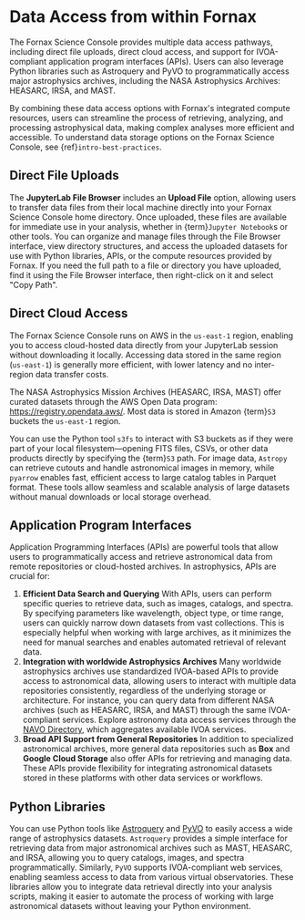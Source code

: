 # Data Access from within Fornax

The Fornax Science Console provides multiple data access pathways, including direct file uploads, direct cloud access, and support for IVOA-compliant application program interfaces (APIs).
Users can also leverage Python libraries such as Astroquery and PyVO to programmatically access major astrophysics archives, including the NASA Astrophysics Archives: HEASARC, IRSA, and MAST.

By combining these data access options with Fornax's integrated compute resources, users can streamline the process of retrieving, analyzing, and processing astrophysical data, making complex analyses more efficient and accessible.
To understand data storage options on the Fornax Science Console, see {ref}`intro-best-practices`.

## Direct File Uploads

The **JupyterLab File Browser** includes an **Upload File** option, allowing users to transfer data files from their local machine directly into your Fornax Science Console home directory.
Once uploaded, these files are available for immediate use in your analysis, whether in {term}`Jupyter Notebook`s or other tools.
You can organize and manage files through the File Browser interface, view directory structures, and access the uploaded datasets for use with Python libraries, APIs, or the compute resources provided by Fornax.
If you need the full path to a file or directory you have uploaded, find it using the File Browser interface, then right-click on it and select "Copy Path".

## Direct Cloud Access

The Fornax Science Console runs on AWS in the `us-east-1` region, enabling you to access cloud-hosted data directly from your JupyterLab session without downloading it locally.
Accessing data stored in the same region (`us-east-1`) is generally more efficient, with lower latency and no inter-region data transfer costs.

The NASA Astrophysics Mission Archives (HEASARC, IRSA, MAST) offer curated datasets through the AWS Open Data program: https://registry.opendata.aws/.
Most data is stored in Amazon {term}`S3` buckets the `us-east-1` region.

You can use the Python tool `s3fs` to interact with S3 buckets as if they were part of your local filesystem—opening FITS files, CSVs, or other data products directly by specifying the {term}`S3` path.
For image data, `Astropy` can retrieve cutouts and handle astronomical images in memory, while `pyarrow` enables fast, efficient access to large catalog tables in Parquet format.
These tools allow seamless and scalable analysis of large datasets without manual downloads or local storage overhead.

## Application Program Interfaces

Application Programming Interfaces (APIs) are powerful tools that allow users to programmatically access and retrieve astronomical data from remote repositories or cloud-hosted archives.
In astrophysics, APIs are crucial for:

1.  **Efficient Data Search and Querying**
    With APIs, users can perform specific queries to retrieve data, such as images, catalogs, and spectra.
    By specifying parameters like wavelength, object type, or time range, users can quickly narrow down datasets from vast collections.
    This is especially helpful when working with large archives, as it minimizes the need for manual searches and enables automated retrieval of relevant data.
2.  **Integration with worldwide Astrophysics Archives**
    Many worldwide astrophysics archives use standardized IVOA-based APIs to provide access to astronomical data, allowing users to interact with multiple data repositories consistently, regardless of the underlying storage or architecture.
    For instance, you can query data from different NASA archives (such as HEASARC, IRSA, and MAST) through the same IVOA-compliant services.
    Explore astronomy data access services through the [NAVO Directory](https://vao.stsci.edu/directory/keywordsearch.aspx), which aggregates available IVOA services.
3.  **Broad API Support from General Repositories**
    In addition to specialized astronomical archives, more general data repositories such as **Box** and **Google Cloud Storage** also offer APIs for retrieving and managing data.
    These APIs provide flexibility for integrating astronomical datasets stored in these platforms with other data services or workflows.

## Python Libraries

You can use Python tools like [Astroquery](https://astroquery.readthedocs.io/en/latest/) and [PyVO](https://pyvo.readthedocs.io/en/latest/) to easily access a wide range of astrophysics datasets.
`Astroquery` provides a simple interface for retrieving data from major astronomical archives such as MAST, HEASARC, and IRSA, allowing you to query catalogs, images, and spectra programmatically.
Similarly, `PyVO` supports IVOA-compliant web services, enabling seamless access to data from various virtual observatories.
These libraries allow you to integrate data retrieval directly into your analysis scripts, making it easier to automate the process of working with large astronomical datasets without leaving your Python environment.
